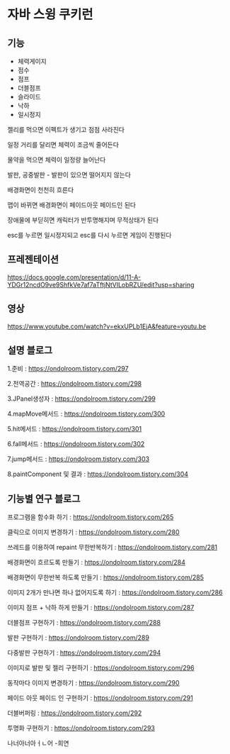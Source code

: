 
# 자바 스윙 쿠키런




## 기능

- 체력게이지
- 점수
- 점프
- 더블점프
- 슬라이드
- 낙하
- 일시정지

젤리를 먹으면 이펙트가 생기고 점점 사라진다

일정 거리를 달리면 체력이 조금씩 줄어든다

물약을 먹으면 체력이 일정량 늘어난다

발판, 공중발판 - 발판이 있으면 떨어지지 않는다

배경화면이 천천히 흐른다

맵이 바뀌면 배경화면이 페이드아웃 페이드인 된다

장애물에 부딛히면 캐릭터가 반투명해지며 무적상태가 된다

esc를 누르면 일시정지되고 esc를 다시 누르면 게임이 진행된다




## 프레젠테이션
https://docs.google.com/presentation/d/11-A-YDGr12ncdO9ve9ShfkVe7af7aTftjNtVILobRZU/edit?usp=sharing




## 영상
https://www.youtube.com/watch?v=ekxUPLb1EjA&feature=youtu.be




## 설명 블로그

1.준비 : https://ondolroom.tistory.com/297 

2.전역공간 : https://ondolroom.tistory.com/298 

3.JPanel생성자 : https://ondolroom.tistory.com/299 

4.mapMove메서드 : https://ondolroom.tistory.com/300 

5.hit메서드 : https://ondolroom.tistory.com/301 

6.fall메서드 : https://ondolroom.tistory.com/302 

7.jump메서드 : https://ondolroom.tistory.com/303 

8.paintComponent 및 결과 : https://ondolroom.tistory.com/304




## 기능별 연구 블로그

프로그램을 함수화 하기 : https://ondolroom.tistory.com/265

클릭으로 이미지 변경하기 : https://ondolroom.tistory.com/280

쓰레드를 이용하여 repaint 무한반복하기 : https://ondolroom.tistory.com/281

배경화면이 흐르도록 만들기 : https://ondolroom.tistory.com/284

배경화면이 무한반복 하도록 만들기 : https://ondolroom.tistory.com/285

이미지 2개가 만나면 하나 없어지도록 하기 : https://ondolroom.tistory.com/286

이미지 점프 + 낙하 하게 만들기 : https://ondolroom.tistory.com/287

더블점프 구현하기 : https://ondolroom.tistory.com/288

발판 구현하기 : https://ondolroom.tistory.com/289

다중발판 구현하기 : https://ondolroom.tistory.com/294

이미지로 발판 및 젤리 구현하기 : https://ondolroom.tistory.com/296

동작마다 이미지 변경하기 : https://ondolroom.tistory.com/290

페이드 아웃 페이드 인 구현하기 : https://ondolroom.tistory.com/291

더블버퍼링 : https://ondolroom.tistory.com/292

투명화 구현하기 : https://ondolroom.tistory.com/293




나너아너아ㅓㄴ어 -희연







